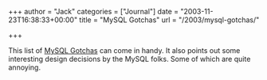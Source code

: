 +++
author = "Jack"
categories = ["Journal"]
date = "2003-11-23T16:38:33+00:00"
title = "MySQL Gotchas"
url = "/2003/mysql-gotchas/"

+++

This list of [MySQL Gotchas][1] can come in handy. It also points out some interesting design decisions by the MySQL folks. Some of which are quite annoying.

 [1]: http://sql-info.de/mysql/gotchas.html "MySQL Gotchas"